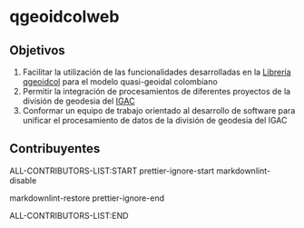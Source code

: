 # qgeoidcolweb

## Objetivos
1. Facilitar la utilización de las funcionalidades desarrolladas en la [Librería qgeoidcol](https://github.com/nicalcoca/qgeoidcol) para el modelo quasi-geoidal colombiano
2. Permitir la integración de procesamientos de diferentes proyectos de la división de geodesia del [IGAC](https://geoportal.igac.gov.co/contenido/datos-abiertos-geodesia)
3. Conformar un equipo de trabajo orientado al desarrollo de software para unificar el procesamiento de datos de la división de geodesia del IGAC

## Contribuyentes
ALL-CONTRIBUTORS-LIST:START
prettier-ignore-start
markdownlint-disable

markdownlint-restore
prettier-ignore-end

ALL-CONTRIBUTORS-LIST:END
